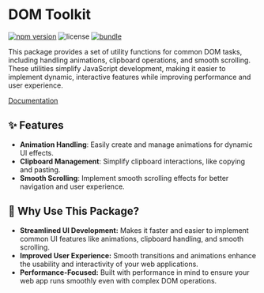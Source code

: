 # DOM Toolkit

[![npm version][npm-version-src]][npm-version-href]
![license][license-src]
[![bundle][bundle-src]][bundle-href]

This package provides a set of utility functions for common DOM tasks, including handling animations, clipboard operations, and smooth scrolling. These utilities simplify JavaScript development, making it easier to implement dynamic, interactive features while improving performance and user experience.

[Documentation](https://men232.github.io/toolkit/reference/@andrew_l/dom/)

<!-- install placeholder -->

## ✨ Features

- **Animation Handling**: Easily create and manage animations for dynamic UI effects.
- **Clipboard Management**: Simplify clipboard interactions, like copying and pasting.
- **Smooth Scrolling**: Implement smooth scrolling effects for better navigation and user experience.

## 🤔 Why Use This Package?

- **Streamlined UI Development:** Makes it faster and easier to implement common UI features like animations, clipboard handling, and smooth scrolling.
- **Improved User Experience:** Smooth transitions and animations enhance the usability and interactivity of your web applications.
- **Performance-Focused:** Built with performance in mind to ensure your web app runs smoothly even with complex DOM operations.

<!-- Badges -->

[npm-version-src]: https://img.shields.io/npm/v/@andrew_l/dom?style=flat
[npm-version-href]: https://npmjs.com/package/@andrew_l/dom
[bundle-src]: https://img.shields.io/bundlephobia/min/@andrew_l/dom?style=flat
[bundle-href]: https://bundlephobia.com/result?p=@andrew_l/dom
[license-src]: https://img.shields.io/npm/l/@andrew_l/dom?style=flat
